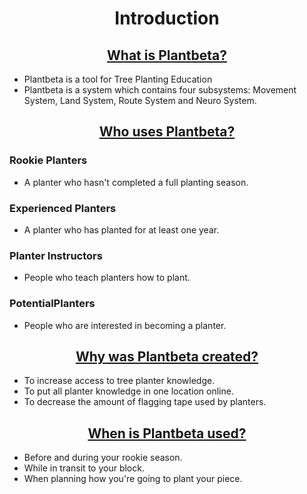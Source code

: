 # Introduction

## What is Plantbeta?

- Plantbeta is a tool for Tree Planting Education
- Plantbeta is a system which contains four subsystems: Movement System, Land System, Route System and Neuro System.


## Who uses Plantbeta?

### Rookie Planters
- A planter who hasn't completed a full planting season. 

### Experienced Planters
- A planter who has planted for at least one year.

### Planter Instructors
- People who teach planters how to plant.

### PotentialPlanters
- People who are interested in becoming a planter.

## Why was Plantbeta created?

- To increase access to tree planter knowledge.
- To put all planter knowledge in one location online.
- To decrease the amount of flagging tape used by planters. 

## When is Plantbeta used?

- Before and during your rookie season.
- While in transit to your block.
- When planning how you're going to plant your piece.


<style>
h1 {
    text-align: center;
}

h2 {
    text-decoration: underline;
    text-align: center;
}
</style>
